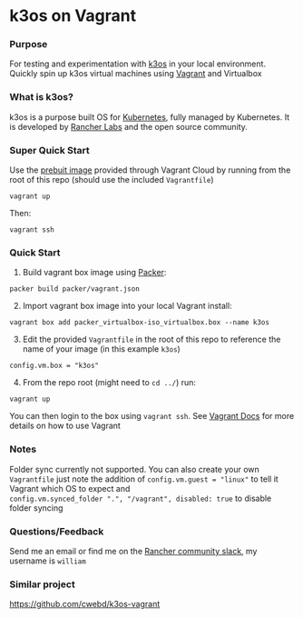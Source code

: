 # k3os on Vagrant

### Purpose
For testing and experimentation with [k3os](https://github.com/rancher/k3os) in your local environment. Quickly spin up k3os virtual machines 
using [Vagrant](https://www.vagrantup.com/) and Virtualbox

### What is k3os? 
k3os is a purpose built OS for [Kubernetes](https://kubernetes.io/), fully managed by Kubernetes. It is developed by [Rancher Labs](https://rancher.com/) and the open source community. 

### Super Quick Start

Use the [prebuit image](https://app.vagrantup.com/wjimenez5271/boxes/k3os) provided through Vagrant Cloud by running from the root of this repo (should use the included `Vagrantfile`)

```
vagrant up
```

Then:

```
vagrant ssh
```

### Quick Start

1. Build vagrant box image using [Packer](https://www.packer.io/): 

```
packer build packer/vagrant.json
```

2. Import vagrant box image into your local Vagrant install: 

```
vagrant box add packer_virtualbox-iso_virtualbox.box --name k3os
```

3. Edit the provided `Vagrantfile` in the root of this repo to reference the name of your image (in this example `k3os`)

```
config.vm.box = "k3os"
```

4. From the repo root (might need to `cd ../`) run:

```
vagrant up
```

You can then login to the box using `vagrant ssh`. See [Vagrant Docs](https://www.vagrantup.com/docs/index.html) for more details on how to use Vagrant

### Notes
Folder sync currently not supported. You can also create your own `Vagrantfile` just note the addition of 
`config.vm.guest = "linux"` to tell it Vagrant which OS to expect and  
`config.vm.synced_folder ".", "/vagrant", disabled: true` to disable folder syncing

### Questions/Feedback
Send me an email or find me on the [Rancher community slack](https://slack.rancher.io/), my username is `william`

### Similar project

https://github.com/cwebd/k3os-vagrant
